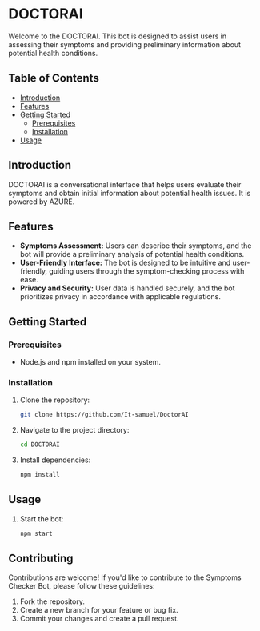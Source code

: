 # DOCTORAI

Welcome to the DOCTORAI. This bot is designed to assist users in assessing their symptoms and providing preliminary information about potential health conditions.

## Table of Contents

- [Introduction](#introduction)
- [Features](#features)
- [Getting Started](#getting-started)
  - [Prerequisites](#prerequisites)
  - [Installation](#installation)
- [Usage](#usage)

## Introduction

DOCTORAI is a conversational interface that helps users evaluate their symptoms and obtain initial information about potential health issues. It is powered by AZURE.

## Features

- **Symptoms Assessment:** Users can describe their symptoms, and the bot will provide a preliminary analysis of potential health conditions.
- **User-Friendly Interface:** The bot is designed to be intuitive and user-friendly, guiding users through the symptom-checking process with ease.
- **Privacy and Security:** User data is handled securely, and the bot prioritizes privacy in accordance with applicable regulations.

## Getting Started

### Prerequisites

- Node.js and npm installed on your system.

### Installation

1. Clone the repository:

   ```bash
   git clone https://github.com/It-samuel/DoctorAI
   ```

2. Navigate to the project directory:

   ```bash
   cd DOCTORAI
   ```

3. Install dependencies:

   ```bash
   npm install
   ```

## Usage

1. Start the bot:

   ```bash
   npm start
   ```



## Contributing

Contributions are welcome! If you'd like to contribute to the Symptoms Checker Bot, please follow these guidelines:

1. Fork the repository.
2. Create a new branch for your feature or bug fix.
3. Commit your changes and create a pull request.
